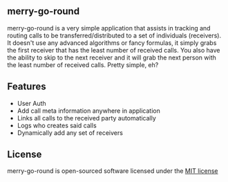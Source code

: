 
## merry-go-round

merry-go-round is a very simple application that assists in tracking and routing calls to be transferred/distributed to
a set of individuals (receivers). It doesn't use any advanced algorithms or fancy formulas, it simply grabs the first
receiver that has the least number of received calls. You also have the ability to skip to the next receiver and it
will grab the next person with the least number of received calls. Pretty simple, eh?

## Features

* User Auth
* Add call meta information anywhere in application
* Links all calls to the received party automatically
* Logs who creates said calls
* Dynamically add any set of receivers

## License

merry-go-round is open-sourced software licensed under the [MIT license](https://github.com/chaseconey/merry-go-round/blob/master/LICENSE)

